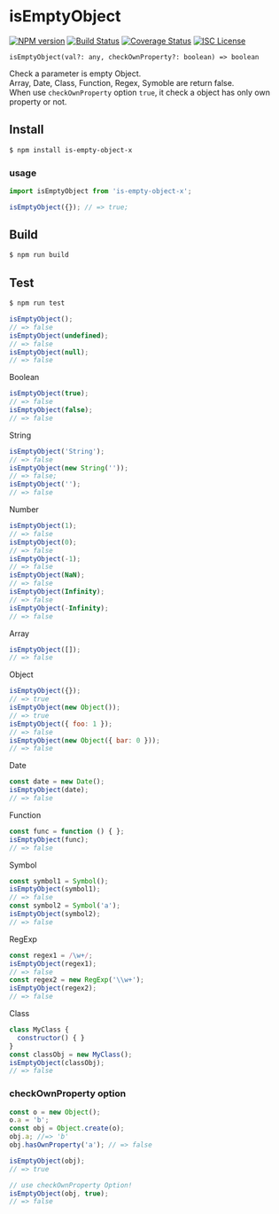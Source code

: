 # isEmptyObject

[![NPM version](https://badgen.net/npm/v/is-empty-object-x)](https://www.npmjs.com/package/is-empty-object-x) 
[![Build Status](https://travis-ci.com/KiKiKi-KiKi/isEmptyObject.svg?branch=main)](https://travis-ci.com/KiKiKi-KiKi/isEmptyObject) 
[![Coverage Status](https://coveralls.io/repos/github/KiKiKi-KiKi/isEmptyObject/badge.svg?branch=main)](https://coveralls.io/github/KiKiKi-KiKi/isEmptyObject?branch=main) 
[![ISC License](http://img.shields.io/badge/license-ISC-green.svg?style=flat)](https://github.com/KiKiKi-KiKi/isEmptyObject/blob/main/package.json)

```
isEmptyObject(val?: any, checkOwnProperty?: boolean) => boolean
```
Check a parameter is empty Object.  
Array, Date, Class, Function, Regex, Symoble are return false.  
When use `checkOwnProperty` option `true`, it check a object has only own property or not.

## Install

```sh
$ npm install is-empty-object-x
```

### usage

```js
import isEmptyObject from 'is-empty-object-x';

isEmptyObject({}); // => true;
```

## Build

```sh
$ npm run build
```

## Test

```sh
$ npm run test
```

```js
isEmptyObject();
// => false
isEmptyObject(undefined);
// => false
isEmptyObject(null);
// => false
```

Boolean
```js
isEmptyObject(true);
// => false
isEmptyObject(false);
// => false
```

String
```js
isEmptyObject('String');
// => false
isEmptyObject(new String(''));
// => false;
isEmptyObject('');
// => false
```

Number
```js
isEmptyObject(1);
// => false
isEmptyObject(0);
// => false
isEmptyObject(-1);
// => false
isEmptyObject(NaN);
// => false
isEmptyObject(Infinity);
// => false
isEmptyObject(-Infinity);
// => false
```

Array
```js
isEmptyObject([]);
// => false
```

Object
```js
isEmptyObject({});
// => true
isEmptyObject(new Object());
// => true
isEmptyObject({ foo: 1 });
// => false
isEmptyObject(new Object({ bar: 0 }));
// => false
```

Date
```js
const date = new Date();
isEmptyObject(date);
// => false
```

Function
```js
const func = function () { };
isEmptyObject(func);
// => false
```

Symbol
```js
const symbol1 = Symbol();
isEmptyObject(symbol1);
// => false
const symbol2 = Symbol('a');
isEmptyObject(symbol2);
// => false
```

RegExp
```js
const regex1 = /\w+/;
isEmptyObject(regex1);
// => false
const regex2 = new RegExp('\\w+');
isEmptyObject(regex2);
// => false
```

Class
```js
class MyClass {
  constructor() { }
}
const classObj = new MyClass();
isEmptyObject(classObj);
// => false
```

### checkOwnProperty option

```js
const o = new Object();
o.a = 'b';
const obj = Object.create(o);
obj.a; //=> 'b'
obj.hasOwnProperty('a'); // => false

isEmptyObject(obj);
// => true

// use checkOwnProperty Option!
isEmptyObject(obj, true);
// => false
```
